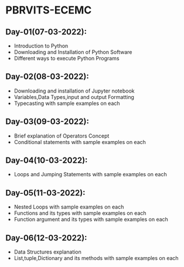 # PBRVITS-ECEMC

## Day-01(07-03-2022):
  - Introduction to Python
  - Downloading and Installation of Python Software
  - Different ways to execute Python Programs

## Day-02(08-03-2022):
  - Downloading and installation of Jupyter notebook
  - Variables,Data Types,input and output Formatting
  - Typecasting with sample examples on each

## Day-03(09-03-2022):
  - Brief explanation of Operators Concept
  - Conditional statements with sample examples on each

## Day-04(10-03-2022):
  - Loops and Jumping Statements with sample examples on each

## Day-05(11-03-2022):
  - Nested Loops with sample examples on each
  - Functions and its types with sample examples on each
  - Function argument and its types with sample examples on each

## Day-06(12-03-2022):
  - Data Structures explanation
  - List,tuple,Dictionary and its methods with sample examples on each
